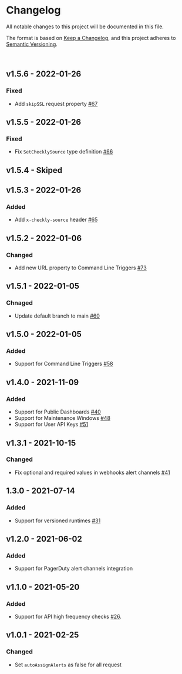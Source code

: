 # Changelog
All notable changes to this project will be documented in this file.

The format is based on [Keep a Changelog](https://keepachangelog.com/en/1.0.0/),
and this project adheres to [Semantic Versioning](https://semver.org/spec/v2.0.0.html).

<br>

## v1.5.6 - 2022-01-26
### Fixed
- Add `skipSSL` request property [#67](https://github.com/checkly/checkly-go-sdk/pull/67)

## v1.5.5 - 2022-01-26
### Fixed
- Fix `SetChecklySource` type definition [#66](https://github.com/checkly/checkly-go-sdk/pull/66)

## v1.5.4 - Skiped 

## v1.5.3 - 2022-01-26
### Added
- Add `x-checkly-source` header [#65](https://github.com/checkly/checkly-go-sdk/pull/65)

## v1.5.2 - 2022-01-06
### Changed
- Add new URL property to Command Line Triggers [#73](https://github.com/checkly/checkly-go-sdk/issues/73)


## v1.5.1 - 2022-01-05
### Chnaged
- Update default branch to main [#60](https://github.com/checkly/checkly-go-sdk/issues/60)


## v1.5.0 - 2022-01-05
### Added
- Support for Command Line Triggers [#58](https://github.com/checkly/checkly-go-sdk/issues/58)

## v1.4.0 - 2021-11-09
### Added
- Support for Public Dashboards [#40](https://github.com/checkly/checkly-go-sdk/issues/40)
- Support for Maintenance Windows [#48](https://github.com/checkly/checkly-go-sdk/issues/48)
- Support for User API Keys [#51](https://github.com/checkly/checkly-go-sdk/issues/51)

## v1.3.1 - 2021-10-15
### Changed
- Fix optional and required values in webhooks alert channels [#41](https://github.com/checkly/checkly-go-sdk/issues/41)

## 1.3.0 - 2021-07-14
### Added
- Support for versioned runtimes [#31](https://github.com/checkly/checkly-go-sdk/issues/31)

## v1.2.0 - 2021-06-02
### Added
- Support for PagerDuty alert channels integration

## v1.1.0 - 2021-05-20
### Added
- Support for API high frequency checks [#26](https://github.com/checkly/checkly-go-sdk/issues/26).

## v1.0.1 - 2021-02-25

### Changed
- Set `autoAssignAlerts` as false for all request

